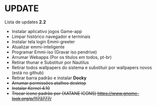 # UPDATE
Lista de updates <b>2.2</b>

- Instalar aplicativo jogos Game-app
- Limpar histórico navegador e terminais
- Instalar tela login Emmi-greeter
- Atualizar emmi-inteligente
- Programar Emmi-iso (Gravar iso pendrive)
- Arrumar Webapps (Por os titulos em todos, pt-br)
- Retirar thunar e Substituir por Nautilus
- Retirar todos wallpapers do sistema e substituir por wallpapers novos (está no github)
- Retirar barra padrão e instalar <b>Docky</b>
- <s>Arrumar permissões atalhos desktop</s>
- <s>Instalar Kernel 4.10</s>
- <s>Trocar icone padrão por (XATANE ICONS) https://www.gnome-look.org/p/1173777/</s>

